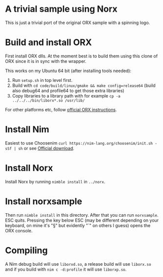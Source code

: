 # A trivial sample using Norx
This is just a trivial port of the original ORX sample with a spinning logo.

# Build and install ORX
First install ORX dlls. At the moment best is to build them using this clone of ORX since it is in sync with the wrapper.

This works on my Ubuntu 64 bit (after installing tools needed):

1. Run `setup.sh` in top level first.
2. Build with `cd code/build/linux/gmake && make config=release64` (build also debug64 and profile64 to get those extra libraries)
3. Copy libraries to a library path with for example `cp -a ../../../bin/liborx*.so /usr/lib/` 

For other platforms etc, follow [official ORX instructions](https://wiki.orx-project.org/en/guides/beginners/downloading_orx).

# Install Nim
Easiest to use Choosenim `curl https://nim-lang.org/choosenim/init.sh -sSf | sh` or see [Official download](https://nim-lang.org/install.html).

# Install Norx
Install Norx by running `nimble install` in `../norx`.

# Install norxsample
Then run `nimble install` in this directory. After that you can run `norxsample`. ESC quits. Pressing the key below ESC (may be different depending on your keyboard, on mine it's "§" but evidently "`" on others I guess) opens the ORX console.

# Compiling
A Nim debug build will use `liborxd.so`, a release build will use `liborx.so` and if you build with `nim c -d:profile` it will use `liborxp.so`.